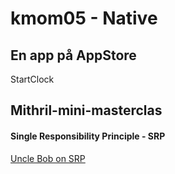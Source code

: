 # kmom05 - Native

## En app på AppStore

StartClock

## Mithril-mini-masterclas

#### Single Responsibility Principle - SRP

[Uncle Bob on SRP](https://blog.cleancoder.com/uncle-bob/2014/05/08/SingleReponsibilityPrinciple.html)


